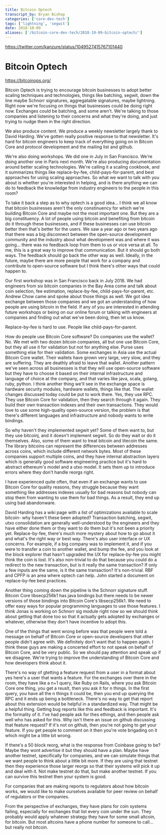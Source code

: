 ```yaml
---
title: Bitcoin Optech 
transcript_by: Bryan Bishop
categories: ['core-dev-tech']
tags: ['lightning', 'segwit']
date: 2018-10-09
aliases: ['/bitcoin-core-dev-tech/2018-10-09-bitcoin-optech/']
---
```


<https://twitter.com/kanzure/status/1049527415767101440>

# Bitcoin Optech

<https://bitcoinops.org/>

Bitcoin Optech is trying to encourage bitcoin businesses to adopt better scaling techniques and technologies, things like batching, segwit, down the line maybe Schnorr signatures, aggregatable signatures, maybe lightning. Right now we're focusing on things that businesses could be doing right now. Exchanges could be batching, and some aren't. We're talking to those companies and listening to their concerns and what they're doing, and just trying to nudge them in the right direction.

We also produce content. We produce a weekly newsletter largely thank to David Harding. We've gotten really positive response to that newsletter. It's hard for bitcoin engineers to keep track of everything going on in Bitcoin Core and protocol development and the mailing list and github.

We're also doing workshops. We did one in July in San Francisco. We're doing another one in Paris next month. We're also producing documentation around better scaling technologies. We're calling it a scaling cookbook, and it summarizes things like replace-by-fee, child-pays-for-parent, and best approaches for using scaling approaches. So what we want to talk with you about is whether you're interested in helping, and is there anything we can do to feedback the knowledge from industry engineers to the people in this room?

To take it back a step as to why optech is a good idea... I think we all know that bitcoin businesses aren't the only constinuency for which we're building Bitcoin Core and maybe not the most important one. But they are a big constituency. A lot of people using bitcoin and benefiting from bitcoin do it through these businesses, and if these businesses can use bitcoin better then that's better for the users. We saw a year ago or two years ago that there was a big disconnect between the open-source development community and the industry about what development was and where it was going... there was no feedback loop from them to us or vice versa at all. To me, this is a great way to improve that communication. But it should go both ways. The feedback should go back the other way as well. Ideally, in the future, maybe there are more people that work for a company and contribute to open-source software but I think there's other ways that could happen to.

Our first workshop was in San Francisco back in July 2018. We had engineers from six bitcoin companies in the Bay Area come and talk about coin selection, fee estimation, replace-by-fee, child-pays-for-parent, etc. Andrew Chow came and spoke about those things as well. We got idea exchange between those companies and we got an understanding of how people are using bitcoin in the field. If any of you are interested in attending future workshops or being on our online forum or talking with engineers at companies and finding out what we've been doing, then let us know.

Replace-by-fee is hard to use. People like child-pays-for-parent.

How do people use Bitcoin Core software? Do companies use the wallet? No. We met with two dozen bitcoin companies, all but one use Bitcoin Core, but they all use it for validation but not for anything else. Purse uses something else for their validation. Some exchanges in Asia use the actual Bitcoin Core wallet. Their wallets have grown very large, very slow, and they are suffering. They are deathly afraid to leave that wallet. Another pattern we've seen across all businesses is that they will use open-source software but they have to choose it based on their internal infrastructure and language of choice at the company, and that varies like java, scala, golang, ruby, python. I think another thing we'll see in the exchange space is hardware security modules, hardware wallets, things like that. The wallet changes discussed today could be put to work there. Yes, they use RPC. They use Bitcoin Core for validation, then they search through it again. They build their own transaction indexes and their own transactions. They would love to use some high-quality open-source version, the problem is that there's different languages and infrastructure and nobody wants to write bindings.

So why haven't they implemented segwit yet? Some of them want to, but they use bitcoinj, and it doesn't implement segwit. So do they wait or do it themselves. Also, some of them want to treat bitcoin and litecoin the same. The library bitcoins can represent the differences between addresses across coins, which include different network bytes. Most of these companies support multiple coins, and they have internal abstraction layers which is generally good software engineering practice but it's hard to abstract ethereum's model and a utxo model. It sets them up to introduce errors where they don't handle reorgs right.

I have experienced quite often, that even if an exchange wants to use Bitcoin Core for quality reasons, they struggle because they want something like addresses indexes usually for bad reasons but nobody can stop them from wanting to use them for bad things. As a result, they end up using bad abandonware.

David Harding has a wiki page with a list of optimizations available to scale bitcoin- why haven't these been adopted? Transaction batching, segwit, utxo consolidation are generally well-understood by the engineers and they have either done them or they want to do them but it's not been a priority yet. Replace-by-fee, there's much more mystery about how to go about it and what's the right way or best way. There's also user interface or UX concerns. For example, if a big company was to implement it, and if you were to transfer a coin to another wallet, and bump the fee, and you look at the block explorer that hasn't upgraded the UX for replace-by-fee you might think the coin is lost. It's also non-trivial to do that because you could do a redirect to the new transaction, but is it really the same transaction? If only a few inputs are the same, is it the same transaction? It's non-trivial. RBF and CPFP is an area where optech can help. John started a document on replace-by-fee best practices.

Another thing coming down the pipeline is the Schnorr signature stuff. Bitcoin Core libsecp256k1 has java bindings but there needs to be newer versions of those bindings into Bitcoin Core's libsecp256k1. We need to offer easy ways for popular programming languages to use those features. I think Jonas is working on Schnorr sig module right now so we should think about getting that done too so that it actually gets adopted by exchanges or whatever, otherwise they don't have incentive to adopt this.

One of the things that went wrong before was that people were told a message on behalf of Bitcoin Core or open-source developers that other people didn't agree with. We definitely don't want that to happen again. I think these guys are making a concerted effort to not speak on behalf of Bitcoin Core, and be very public. So we should pay attention and speak up if we disagree. We're trying to improve the understanding of Bitcoin Core and how developers think about it.

There's no way of gtetting a feature request from a user in a format about yes here's a user that wants a feature. For the exchanges over there in the room, they have like a n+1 query, like Ruby on Rails, where you ask Bitcoin Core one thing, you get a reuslt, then you ask it for n things. In the first query, you have all the n things it could be, then you end up querying the RPC and it ends up being a bottleneck. There's no way to get that report about this extension would be helpful in a standardized way. That might be a helpful thing. Getting bug reports like this and feedback is important. It's the formality of it. I've had people ask for thes ethings, and then people ask well who has asked for this. Why isn't there an issue on github discussing that feature request? If it's not on github, then you're not going to get your feature. If you get people to comment on it then you're vote brigading on it which might be a little bit wrong.

If there's a 50 block reorg, what is the response from Coinbase going to be? Maybe they wont advertise it but they should have a plan. Maybe have another testnet, specifically for companies, and we can simulate things that we want people to think about a little bit more. If they are using that testnet then they experience those larger reorgs so that their systems will pick it up and deal with it. Not make testnet do that, but make another testnet. If you can survive this testnet then your system is good.

For companies that are making reports to regulators about how bitcoin works, we would like to make ourselves available for peer review on behalf of regulators or the companies.

From the perspective of exchanges, they have plans for coin systems failing, especially for exchanges that list every coin under the sun. They probably would apply whatever strategy they have for some small altcoin, for bitcoin. But most altcoins have a phone number for someone to call... but really not bitcoin.
